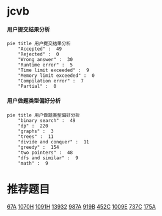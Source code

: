 # jcvb

<!-- tabs:start -->



#### **用户提交结果分析**

```mermaid
pie title 用户提交结果分析
    "Accepted" :  49
    "Rejected" :  0
    "Wrong answer" :  30
    "Runtime error" :  5
    "Time limit exceeded" :  9
    "Memory limit exceeded" :  0
    "Compilation error" :  7
    "Partial" :  0
```

#### **用户做题类型偏好分析**

```mermaid
pie title 用户做题类型偏好分析
    "binary search" :  49
    "dp" :  220
    "graphs" :  3
    "trees" :  11
    "divide and conquer" :  11
    "greedy" :  154
    "two pointers" :  48
    "dfs and similar" :  9
    "math" :  9
```



<!-- tabs:end -->
# 推荐题目
[67A](https://codeforces.com/contest/67/problem/A)
[1070H](https://codeforces.com/contest/1070/problem/H)
[1091H](https://codeforces.com/contest/1091/problem/H)
[13932](https://codeforces.com/contest/1393/problem/2)
[987A](https://codeforces.com/contest/987/problem/A)
[919B](https://codeforces.com/contest/919/problem/B)
[452C](https://codeforces.com/contest/452/problem/C)
[1009E](https://codeforces.com/contest/1009/problem/E)
[737C](https://codeforces.com/contest/737/problem/C)
[175A](https://codeforces.com/contest/175/problem/A)
